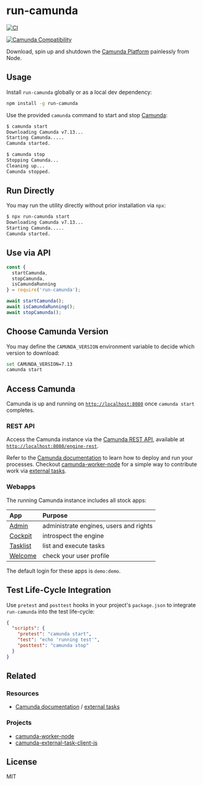 # run-camunda

[![CI](https://github.com/nikku/run-camunda/workflows/CI/badge.svg)](https://github.com/nikku/run-camunda/actions?query=workflow%3ACI)

[![Camunda Compatibility](https://img.shields.io/badge/Camunda-7.13+-blue.svg)](#choose-camunda-version)

Download, spin up and shutdown the [Camunda Platform](https://camunda.com/products/camunda-platform/) painlessly from Node.


## Usage

Install `run-camunda` globally or as a local dev dependency:

```sh
npm install -g run-camunda
```

Use the provided `camunda` command to start and stop [Camunda](https://camunda.org/):

```sh
$ camunda start
Downloading Camunda v7.13...
Starting Camunda.....
Camunda started.

$ camunda stop
Stopping Camunda...
Cleaning up...
Camunda stopped.
```


## Run Directly

You may run the utility directly without prior installation via `npx`:

```sh
$ npx run-camunda start
Downloading Camunda v7.13...
Starting Camunda.....
Camunda started.
```


## Use via API

```javascript
const {
  startCamunda,
  stopCamunda,
  isCamundaRunning
} = require('run-camunda');

await startCamunda();
await isCamundaRunning();
await stopCamunda();
```


## Choose Camunda Version

You may define the `CAMUNDA_VERSION` environment variable to decide which version to download:

```sh
set CAMUNDA_VERSION=7.13
camunda start
```


## Access Camunda

Camunda is up and running on [`http://localhost:8080`](http://localhost:8080) once `camunda start` completes.

### REST API

Access the Camunda instance via the [Camunda REST API](https://docs.camunda.org/manual/latest/reference/rest/overview/distro-use/), available at [`http://localhost:8080/engine-rest`](http://localhost:8080/engine-rest).

Refer to the [Camunda documentation](https://docs.camunda.org/manual/latest/reference/rest/) to learn how to deploy and run your processes. Checkout [camunda-worker-node](https://github.com/nikku/camunda-worker-node) for a simple way to contribute work via [external tasks](https://docs.camunda.org/manual/latest/user-guide/process-engine/external-tasks/).


### Webapps

The running Camunda instance includes all stock apps:

| App | Purpose |
| :--- | :--- |
| [Admin](http://localhost:8080/camunda/app/admin/) | administrate engines, users and rights |
| [Cockpit](http://localhost:8080/camunda/app/cockpit/) | introspect the engine |
| [Tasklist](http://localhost:8080/camunda/app/tasklist/) | list and execute tasks |
| [Welcome](http://localhost:8080/camunda/app/welcome/) | check your user profile |

The default login for these apps is `demo:demo`.


## Test Life-Cycle Integration

Use `pretest` and `posttest` hooks in your project's `package.json` to integrate `run-camunda` into the test life-cycle:

```json
{
  "scripts": {
    "pretest": "camunda start",
    "test": "echo 'running test'",
    "posttest": "camunda stop"
  }
}
```


## Related

### Resources

* [Camunda documentation](https://docs.camunda.org/manual/latest/) / [external tasks](https://docs.camunda.org/manual/latest/user-guide/process-engine/external-tasks/)

### Projects

* [camunda-worker-node](https://github.com/nikku/camunda-worker-node)
* [camunda-external-task-client-js](https://github.com/camunda/camunda-external-task-client-js)


## License

MIT

